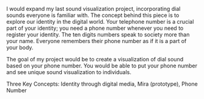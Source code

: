 I would expand my last sound visualization project, 
incorporating dial sounds everyone is familiar with.
The concept behind this piece is to explore our identity in the digital world.
Your telephone number is a crucial part of your identity; you need a phone number whenever you need to register your identity. The ten digits numbers speak to society more than your name.
Everyone remembers their phone number as if it is a part of your body. 

The goal of my project would be to create a visualization of dial sound based on your phone number. You would be able to put your phone number and see unique sound visualization to individuals. 


Three Key Concepts: Identity through digital media, Mira (prototype), Phone Number 
